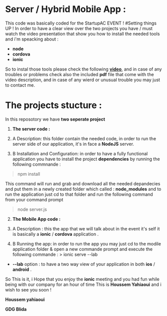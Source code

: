 # Server / Hybrid Mobile App :
This code was basically coded for the StartupAC EVENT !
#Setting things UP !
In order to have a clear view over the two projects you have / must watch the video presentation that show you how to install the needed tools and i'm speacking about : 
- **node**
- **cordova**
- **ionic**

So to instal those tools please check the following [**video**](https://www.youtube.com/watch?v=ay2flPHk_2E), and in case of any troubles or problems check also the included **pdf** file that come with the video description, and in case of any wierd or unusual trouble you may just to contact me.

# The projects stucture :
In this reposotory we have **two seperate project** 

1. **The server code :**

  1. A Description: this folder contain the needed code, in order to run the server side of our application, it's in face a **NodeJS** server. 
  
  1. B Installation and Configuration: in order to have a fully functional application you have to install the project **dependencies** by running the following commnande : 
  > npm install 
  
  This command will run and grab and download all the needed depandecies and put them in a newly created folder which called : **node_modules** and to run the application just cd to that folder and run the following command from your command prompt 
  > node server.js
  
2. **The Mobile App code  :**

  2. A Description : this the app that we will talk about in the event it's self it is basically a **ionic** / **cordova** application .
  2. B Running the app: in order to run the app you may just cd to the modile application folder & open a new commande prompt and execute the following commande : 
    > ionic serve --lab
  
  - **--lab** option : to have a two way view of your application in both **ios** / **android** . 
  
So This is it, i Hope that you enjoy the **ionic** meeting and you had fun while being with our company for an hour of time This is **Houssem Yahiaoui** and i wish to see you soon !


**Houssem yahiaoui**

**GDG Blida**

